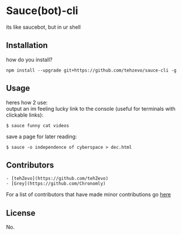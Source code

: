 # Sauce(bot)-cli

its like saucebot, but in ur shell

## Installation
how do you install?
```
npm install --upgrade git+https://github.com/tehzevo/sauce-cli -g
```

## Usage
heres how 2 use: <br/>
output an im feeling lucky link to the console (useful for terminals with clickable links):
```
$ sauce funny cat videos
```

save a page for later reading:
```
$ sauce -o independence of cyberspace > dec.html
```

## Contributors

    - [tehZevo](https://github.com/tehZevo)
    - [Grey](https://github.com/Chronomly)

For a list of contributors that have made minor contributions go [here](https://github.com/tehZevo/sauce-cli/graphs/contributors)

## License

No.